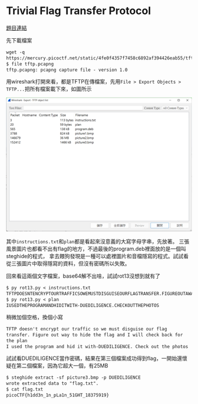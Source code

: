 # Trivial Flag Transfer Protocol

[題目連結](https://play.picoctf.org/practice/challenge/103)

先下載檔案

```console
wget -q https://mercury.picoctf.net/static/4fe0f4357f7458c6892af394426eab55/tftp.pcapng
$ file tftp.pcapng
tftp.pcapng: pcapng capture file - version 1.0
```

用wireshark打開來看，都是TFTP在傳檔案，先用`File > Export Objects > TFTP...`把所有檔案載下來，如圖所示

![screenshot](Trivial%20Flag%20Transfer%20Protocol.webp)

其中`instructions.txt`和`plan`都是看起來沒意義的大寫字母字串，先放著。
三張風景圖片也都看不出有flag的地方，不過最後的program.deb裡面放的是一個叫steghide的程式，
拿去餵狗發現是一種可以處裡圖片和音檔隱寫的程式。試試看從三張圖片中取得隱寫的資料，但沒有密碼所以失敗。

回來看這兩個文字檔案，base64解不出啥，試試rot13沒想到就有了

```console
$ py rot13.py < instructions.txt
TFTPDOESNTENCRYPTOURTRAFFICSOWEMUSTDISGUISEOURFLAGTRANSFER.FIGUREOUTAWAYTOHIDETHEFLAGANDIWILLCHECKBACKFORTHEPLAN
$ py rot13.py < plan
IUSEDTHEPROGRAMANDHIDITWITH-DUEDILIGENCE.CHECKOUTTHEPHOTOS
```

稍微加個空格，換個小寫

```text
TFTP doesn't encrypt our traffic so we must disguise our flag transfer. Figure out way to hide the flag and I will check back for the plan
I used the program and hid it with-DUEDILIGENCE. Check out the photos
```

試試看DUEDILIGENCE當作密碼，結果在第三個檔案成功得到flag，一開始還懷疑在第二個檔案，因為它超大一個，有25MB

```console
$ steghide extract -sf picture3.bmp -p DUEDILIGENCE
wrote extracted data to "flag.txt".
$ cat flag.txt
picoCTF{h1dd3n_1n_pLa1n_51GHT_18375919}
```
